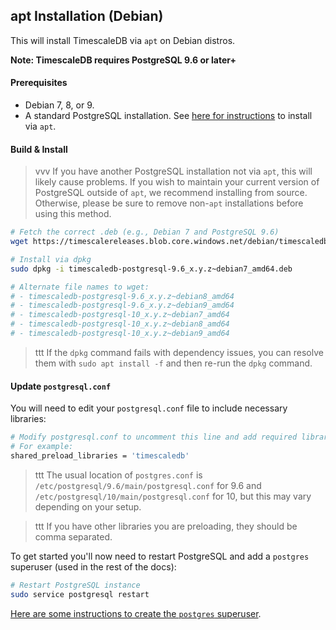 ## apt Installation (Debian) [](installation-apt-debian)

This will install TimescaleDB via `apt` on Debian distros.

**Note: TimescaleDB requires PostgreSQL 9.6 or later+**

#### Prerequisites

- Debian 7, 8, or 9.
- A standard PostgreSQL installation.
See [here for instructions][postgresql-apt] to install via `apt`.

#### Build & Install

>vvv If you have another PostgreSQL installation not via `apt`,
this will likely cause problems.
If you wish to maintain your current version of PostgreSQL outside
of `apt`, we recommend installing from source.  Otherwise, please be
sure to remove non-`apt` installations before using this method.

```bash
# Fetch the correct .deb (e.g., Debian 7 and PostgreSQL 9.6)
wget https://timescalereleases.blob.core.windows.net/debian/timescaledb-postgresql-9.6_x.y.z~debian7_amd64.deb

# Install via dpkg
sudo dpkg -i timescaledb-postgresql-9.6_x.y.z~debian7_amd64.deb

# Alternate file names to wget:
# - timescaledb-postgresql-9.6_x.y.z~debian8_amd64
# - timescaledb-postgresql-9.6_x.y.z~debian9_amd64
# - timescaledb-postgresql-10_x.y.z~debian7_amd64
# - timescaledb-postgresql-10_x.y.z~debian8_amd64
# - timescaledb-postgresql-10_x.y.z~debian9_amd64
```
>ttt If the `dpkg` command fails with dependency issues, you can resolve
them with `sudo apt install -f` and then re-run the `dpkg` command.

#### Update `postgresql.conf`

You will need to edit your `postgresql.conf` file to include
necessary libraries:
```bash
# Modify postgresql.conf to uncomment this line and add required libraries.
# For example:
shared_preload_libraries = 'timescaledb'
```

>ttt The usual location of `postgres.conf`
is `/etc/postgresql/9.6/main/postgresql.conf` for 9.6 and
`/etc/postgresql/10/main/postgresql.conf` for 10, but this may vary
depending on your setup.

>ttt If you have other libraries you are preloading, they should be comma separated.

To get started you'll now need to restart PostgreSQL and add
a `postgres` superuser (used in the rest of the docs):
```bash
# Restart PostgreSQL instance
sudo service postgresql restart
```

[Here are some instructions to create the `postgres` superuser][createuser].

[createuser]: http://suite.opengeo.org/docs/latest/dataadmin/pgGettingStarted/firstconnect.html
[postgresql-apt]: https://www.postgresql.org/download/linux/debian/
